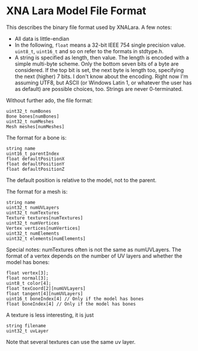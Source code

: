 XNA Lara Model File Format
==========================

This describes the binary file format used by XNALara. A few notes:

*	All data is little-endian
*	In the following, `float` means a 32-bit IEEE 754 single precision value. `uint8_t`, `uint16_t` and so on refer to the formats in stdtype.h.
*	A string is specified as length, then value. The length is encoded with a simple multi-byte scheme. Only the bottom seven bits of a byte are considered. If the top bit is set, the next byte is length too, specifying the next (higher) 7 bits. I don't know about the encoding. Right now I'm assuming UTF8, but ASCII (or Windows Latin 1, or whatever the user has as default) are possible choices, too. Strings are never 0-terminated.

Without further ado, the file format:

	uint32_t numBones
	Bone bones[numBones]
	uint32_t numMeshes
	Mesh meshes[numMeshes]

The format for a bone is:

	string name
	uint16_t parentIndex
	float defaultPositionX
	float defaultPositionY
	float defaultPositionZ

The default position is relative to the model, not to the parent.

The format for a mesh is:

	string name
	uint32_t numUVLayers
	uint32_t numTextures
	Texture textures[numTextures]
	uint32_t numVertices
	Vertex vertices[numVertices]
	uint32_t numElements
	uint32_t elements[numElements]

Special notes: numTextures often is not the same as numUVLayers. The format of a vertex depends on the number of UV layers and whether the model has bones:

	float vertex[3];
	float normal[3];
	uint8_t color[4];
	float texCoord[2][numUVLayers]
	float tangent[4][numUVLayers]
	uint16_t boneIndex[4] // Only if the model has bones
	float boneIndex[4] // Only if the model has bones

A texture is less interesting, it is just

	string filename
	uint32_t uvLayer
	
Note that several textures can use the same uv layer.
